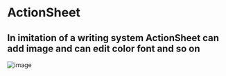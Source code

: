 # ActionSheet
In imitation of a writing system ActionSheet can add image and can edit color font and so on
----
 ![image](https://github.com/TBYSKY/ActionSheet/tree/master/image.jpg)